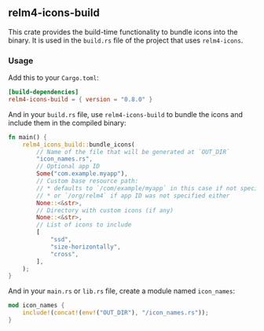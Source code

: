 ## relm4-icons-build

This crate provides the build-time functionality to bundle icons into the binary. It is used in the `build.rs` file of the project that uses `relm4-icons`.

### Usage

Add this to your `Cargo.toml`:

```toml
[build-dependencies]
relm4-icons-build = { version = "0.8.0" }
```

And in your `build.rs` file, use `relm4-icons-build` to bundle the icons and include them in the compiled binary:

```rust
fn main() {
    relm4_icons_build::bundle_icons(
        // Name of the file that will be generated at `OUT_DIR`
        "icon_names.rs",
        // Optional app ID
        Some("com.example.myapp"),
        // Custom base resource path:
        // * defaults to `/com/example/myapp` in this case if not specified explicitly
        // * or `/org/relm4` if app ID was not specified either
        None::<&str>,
        // Directory with custom icons (if any)
        None::<&str>,
        // List of icons to include
        [
            "ssd",
            "size-horizontally",
            "cross",
        ],
    );
}
```

And in your `main.rs` or `lib.rs` file, create a module named `icon_names`:

```rust
mod icon_names {
    include!(concat!(env!("OUT_DIR"), "/icon_names.rs"));
}
```
